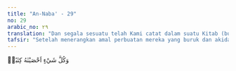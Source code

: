 ```yaml
---
title: "An-Naba' - 29"
no: 29
arabic_no: ٢٩
translation: "Dan segala sesuatu telah Kami catat dalam suatu Kitab (buku catatan amalan manusia). "
tafsir: "Setelah menerangkan amal perbuatan mereka yang buruk dan akidah yang sesat, maka Allah dalam ayat ini menerangkan bahwa segala sesuatu yang mereka kerjakan itu telah dihitung sesuai dengan catatan yang ada pada sisi-Nya. Segala amalan manusia secara keseluruhan telah tercatat dalam catatan-Nya itu, tidak ada yang ketinggalan sedikit pun."
---
```

وَكُلَّ شَيْءٍ اَحْصَيْنٰهُ كِتٰبًاۙ